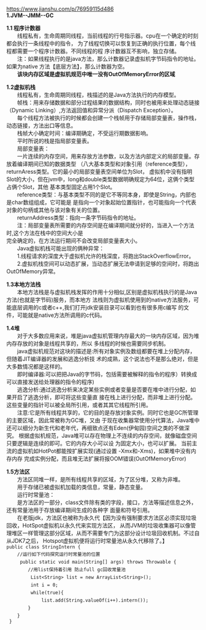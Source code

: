 https://www.jianshu.com/p/76959115d486  
**1.JVM--JMM--GC**  

**1.1 程序计数器**  
　　线程私有，生命周期同线程，当前线程的行号指示器。cpu在一个确定的时刻都会执行一条线程中的指令，
为了线程切换可以恢复到正确的执行位置，每个线程都需要一个程序计数器。不同线程的程
序计数器互不影响，独立存储。  
　　注：如果线程执行的是java方法，那么计数器记录虚拟机字节码指令的地址。如果为native
方法【底层方法】，那么计数器为空。  
　　**该块内存区域是虚拟机规范中唯一没有OutOfMemoryError的区域**  

**1.2虚拟机栈**  
　　线程私有，生命周期同线程，栈描述的是Java方法执行的内存模型。  
　　帧栈：用来存储数据和部分过程结果的数据结构，同时也被用来处理动态链接（Dynamic Linking）,方法返回值和异常分派（Dispatch Exception）。      
　　每个线程方法被执行的时候都会创建一个栈帧用于存储局部变量表，操作栈，动态链接，方法出口等信息。  
　　栈帧大小确定时间：编译期确定，不受运行期数据影响。  
　　平时所说的栈是指局部变量表。  
　　局部变量表：  
　　一片连续的内存空间，用来存放方法参数，以及方法内部定义的局部变量。存放着编译期间已知的数据类型
（八大基本类型和对象引用（reference类型），returnAress类型。它的最小的局部变量表空间单位为Slot，
虚拟机中没有指明Slot的大小，但在jvm中，long和double类型数据明确规定为64位，这俩个类型占俩个Slot，其他
基本类型固定占用1个Slot。  
　　reference类型：与基本类型不同的是它不等同本身，即使是String，内部也是char数组组成，它可能是
是指向一个对象起始位置指针，也可能指向一个代表对象的句柄或其他与该对象有关的位置。  
　　returnAddress类型：指向一条字节码指令的地址。    
　　注：局部变量表所需要的内存空间是在编译期间就分好的，当进入一个方法时,这个方法在栈中的空间大小是  
完全确定的，在方法运行期间不会改变局部变量表大小。  
　　Java虚拟机栈可能出现的俩种异常：  
　　1.线程请求的深度大于虚拟机允许的栈深度，将跑出StackOverflowError。  
　　2.虚拟机栈空间可以动态扩展，当动态扩展无法申请到足够的空间时，将跑出OutOfMemory异常。  

**1.3本地方法栈**  
　　本地方法栈是与虚拟机栈发挥的作用十分相似,区别是虚拟机栈执行的是Java方法(也就是字节码)服务，而本地方
法栈则为虚拟机使用到的native方法服务，可能底层调用的c或者c++,我们打开jdk安装目录可以看到也有很多用c编写
的文件，可能就是native方法所调用的c代码。  

**1.4堆**  
　　对于大多数应用来说，堆是java虚拟机管理内存最大的一块内存区域，因为堆内存存放的对象是线程共享的，所以
多线程的时候也需要同步机制。  
　　java虚拟机规范对这块的描述是:所有对象实例及数组都要在堆上分配内存，但随着JIT编译器的发展和逃逸分析技
术的成熟，这个说法也不是那么绝对，但是大多数情况都是这样的。  
　　即时编译器:可以把把Java的字节码，包括需要被解释的指令的程序）转换成可以直接发送给处理器的指令的程序)  
　　逃逸分析:通过逃逸分析来决定某些实例或者变量是否要在堆中进行分配，如果开启了逃逸分析，即可将这些变量直
接在栈上进行分配，而非堆上进行分配。这些变量的指针可以被全局所引用，或者其其它线程所引用。  
　　注意:它是所有线程共享的，它的目的是存放对象实例。同时它也是GC所管理的主要区域，因此常被称为GC堆，又由
于现在收集器常使用分代算法，Java堆中还可以细分为新生代和老年代，再细致点还有Eden(伊甸园)空间之类的不做深究。
根据虚拟机规范，Java堆可以存在物理上不连续的内存空间，就像磁盘空间只要逻辑是连续的即可。它的内存大小可以设
为固定大小，也可以扩展。 当前主流的虚拟机如HotPot都能按扩展实现(通过设置 -Xmx和-Xms)，如果堆中没有内存内存
完成实例分配，而且堆无法扩展将报OOM错误(OutOfMemoryError)  

**1.5方法区**  
　　方法区同堆一样，是所有线程共享的区域，为了区分堆，又称为非堆。  
　　用于存储已被虚拟机加载的类信息，常量，静态变量。  
　　运行时常量池：  
　　是方法区的一部分，class文件除有类的字段，接口，方法等描述信息之外，还有常量池用于存放编译期间生成的各种字
面量和符号引用。  
　　在老版jdk，方法区也被称为永久代【因为没有强制要求方法区必须实现垃圾回收，HotSpot虚拟机以永久代来实现方法区，
从而JVM的垃圾收集器可以像管理堆区一样管理这部分区域，从而不需要专门为这部分设计垃圾回收机制。不过自从JDK7之后，
Hotspot虚拟机便将运行时常量池从永久代移除了。】  
`public class StringIntern { `   
　　`//运行如下代码探究运行时常量池的位置 `   
　　` public static void main(String[] args) throws Throwable {`   
　　　　` //用list保持着引用 防止full gc回收常量池  `  
　　　　`  List<String> list = new ArrayList<String>();  `  
　　　　`  int i = 0;  `  
　　　　`  while(true){  `  
　　　　　　`  list.add(String.valueOf(i++).intern());  `  
　　　　` }  `  
　　` } `  
` }`  


